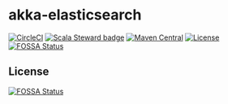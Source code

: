 # akka-elasticsearch

[![CircleCI](https://circleci.com/gh/j5ik2o/akka-elasticsearch/tree/main.svg?style=shield)](https://circleci.com/gh/j5ik2o/akka-elasticsearch/tree/main)
[![Scala Steward badge](https://img.shields.io/badge/Scala_Steward-helping-blue.svg?style=flat&logo=data:image/png;base64,iVBORw0KGgoAAAANSUhEUgAAAA4AAAAQCAMAAAARSr4IAAAAVFBMVEUAAACHjojlOy5NWlrKzcYRKjGFjIbp293YycuLa3pYY2LSqql4f3pCUFTgSjNodYRmcXUsPD/NTTbjRS+2jomhgnzNc223cGvZS0HaSD0XLjbaSjElhIr+AAAAAXRSTlMAQObYZgAAAHlJREFUCNdNyosOwyAIhWHAQS1Vt7a77/3fcxxdmv0xwmckutAR1nkm4ggbyEcg/wWmlGLDAA3oL50xi6fk5ffZ3E2E3QfZDCcCN2YtbEWZt+Drc6u6rlqv7Uk0LdKqqr5rk2UCRXOk0vmQKGfc94nOJyQjouF9H/wCc9gECEYfONoAAAAASUVORK5CYII=)](https://scala-steward.org)
[![Maven Central](https://maven-badges.herokuapp.com/maven-central/com.github.j5ik2o/akka-elasticsearch_2.13/badge.svg)](https://maven-badges.herokuapp.com/maven-central/com.github.j5ik2o/akka-elasticsearch_2.13)
[![License](https://img.shields.io/badge/License-MIT-blue.svg)](https://opensource.org/licenses/MIT)
[![FOSSA Status](https://app.fossa.com/api/projects/git%2Bgithub.com%2Fj5ik2o%2Fakka-elasticsearch.svg?type=shield)](https://app.fossa.com/projects/git%2Bgithub.com%2Fj5ik2o%2Fakka-elasticsearch?ref=badge_shield)


## License
[![FOSSA Status](https://app.fossa.com/api/projects/git%2Bgithub.com%2Fj5ik2o%2Fakka-elasticsearch.svg?type=large)](https://app.fossa.com/projects/git%2Bgithub.com%2Fj5ik2o%2Fakka-elasticsearch?ref=badge_large)
